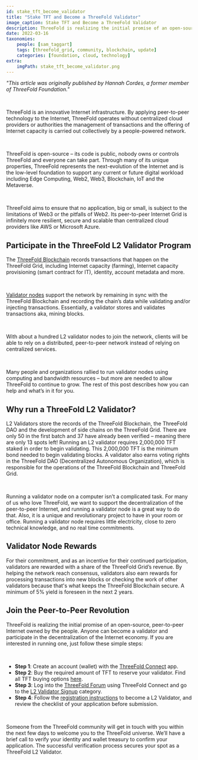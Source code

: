 ```yaml
---
id: stake_tft_become_validator
title: "Stake TFT and Become a ThreeFold Validator"
image_caption: Stake TFT and Become a ThreeFold Validator
description: ThreeFold is realizing the initial promise of an open-source, peer-to-peer Internet owned by the people. Anyone can become a validator and participate in the decentralization of the Internet economy.
date: 2022-03-16
taxonomies:
    people: [sam_taggart]
    tags: [threefold_grid, community, blockchain, update]
    categories: [foundation, cloud, technology]
extra:
    imgPath: stake_tft_become_validator.png
---
```


*"This article was originally published by Hannah Cordes, a former member of ThreeFold Foundation."*

<br>

ThreeFold is an innovative Internet infrastructure. By applying peer-to-peer technology to the Internet, ThreeFold operates without centralized cloud providers or authorities the management of transactions and the offering of Internet capacity is carried out collectively by a people-powered network.

<br/>

ThreeFold is open-source – its code is public, nobody owns or controls ThreeFold and everyone can take part. Through many of its unique properties, ThreeFold represents the next-evolution of the Internet and is the low-level foundation to support any current or future digital workload including Edge Computing, Web2, Web3, Blockchain, IoT and the Metaverse.

<br/>

ThreeFold aims to ensure that no application, big or small, is subject to the limitations of Web3 or the pitfalls of Web2. Its peer-to-peer Internet Grid is infinitely more resilient, secure and scalable than centralized cloud providers like AWS or Microsoft Azure. 

## Participate in the ThreeFold L2 Validator Program

The [ThreeFold Blockchain](https://threefold.io/blog/tf_chain/) records transactions that happen on the ThreeFold Grid, including Internet capacity (farming), Internet capacity provisioning (smart contract for IT), identity, account metadata and more.

<br/>

[Validator nodes](https://library.threefold.me/info/threefold#/decentralization/validators/threefold__validators) support the network by remaining in sync with the ThreeFold Blockchain and recording the chain’s data while validating and/or injecting transactions. Essentially, a validator stores and validates transactions aka, mining blocks.

<br/>

With about a hundred L2 validator nodes to join the network, clients will be able to rely on a distributed, peer-to-peer network instead of relying on centralized services.

<br/>

Many people and organizations rallied to run validator nodes using computing and bandwidth resources – but more are needed to allow ThreeFold to continue to grow. The rest of this post describes how you can help and what’s in it for you.

## Why run a ThreeFold L2 Validator?

L2 Validators store the records of the ThreeFold Blockchain, the ThreeFold DAO and the development of side chains on the ThreeFold Grid. There are only 50 in the first batch and 37 have already been verified – meaning there are only 13 spots left! Running an L2 validator requires 2,000,000 TFT staked in order to begin validating. This 2,000,000 TFT is the minimum bond needed to begin validating blocks. A validator also earns voting rights in the ThreeFold DAO (Decentralized Autonomous Organization), which is responsible for the operations of the ThreeFold Blockchain and ThreeFold Grid.

<br/>

Running a validator node on a computer isn’t a complicated task. For many of us who love ThreeFold, we want to support the decentralization of the peer-to-peer Internet, and running a validator node is a great way to do that. Also, it is a unique and revolutionary project to have in your room or office. Running a validator node requires little electricity, close to zero technical knowledge, and no real time commitments. 

## Validator Node Rewards

For their commitment, and as an incentive for their continued participation, validators are rewarded with a share of the ThreeFold Grid’s revenue. By helping the network reach consensus, validators also earn rewards for processing transactions into new blocks or checking the work of other validators because that's what keeps the ThreeFold Blockchain secure. A minimum of 5% yield is foreseen in the next 2 years.

## Join the Peer-to-Peer Revolution

ThreeFold is realizing the initial promise of an open-source, peer-to-peer Internet owned by the people. Anyone can become a validator and participate in the decentralization of the Internet economy. If you are interested in running one, just follow these simple steps:

<br/>

* **Step 1**: Create an account (wallet) with the [ThreeFold Connect](https://library.threefold.me/info/threefold#/tokens/threefold__threefold_connect) app.
* **Step 2**: Buy the required amount of TFT to reserve your validator. Find all TFT buying options [here](https://www.manual.grid.tf/documentation/threefold_token/buy_sell_tft/buy_sell_tft.html).
* **Step 3**: Log into the [ThreeFold Forum](https://forum.threefold.io/) using ThreeFold Connect and go to the [L2 Validator Signup](https://forum.threefold.io/c/dao/validators-signup-l2/83) category.
* **Step 4**: Follow the [registration instructions](https://forum.threefold.io/t/procedure-to-register-your-l2-validator-node/1864) to become a L2 Validator, and review the checklist of your application before submission.
 
<br/>

Someone from the ThreeFold community will get in touch with you within the next few days to welcome you to the ThreeFold universe. We’ll have a brief call to verify your identity and wallet treasury to confirm your application. The successful verification process secures your spot as a ThreeFold L2 Validator.
